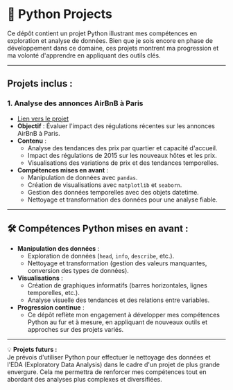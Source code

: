 # 🐍 Python Projects

Ce dépôt contient un projet Python illustrant mes compétences en exploration et analyse de données. Bien que je sois encore en phase de développement dans ce domaine, ces projets montrent ma progression et ma volonté d'apprendre en appliquant des outils clés.

---

## Projets inclus :

### 1. Analyse des annonces AirBnB à Paris
- [Lien vers le projet](https://github.com/Arnaudl44/Python-Projects/blob/main/AirBnB_Listing_Analysis/README.md)
- **Objectif** : Évaluer l'impact des régulations récentes sur les annonces AirBnB à Paris.   
- **Contenu** :
  - Analyse des tendances des prix par quartier et capacité d'accueil.
  - Impact des régulations de 2015 sur les nouveaux hôtes et les prix.
  - Visualisations des variations de prix et des tendances temporelles.
- **Compétences mises en avant** :
  - Manipulation de données avec `pandas`.
  - Création de visualisations avec `matplotlib` et `seaborn`.
  - Gestion des données temporelles avec des objets datetime.
  - Nettoyage et transformation des données pour une analyse fiable.

---

## 🛠 Compétences Python mises en avant :

- **Manipulation des données** :
  - Exploration de données (`head`, `info`, `describe`, etc.).
  - Nettoyage et transformation (gestion des valeurs manquantes, conversion des types de données).
- **Visualisations** :
  - Création de graphiques informatifs (barres horizontales, lignes temporelles, etc.).
  - Analyse visuelle des tendances et des relations entre variables.
- **Progression continue** :
  - Ce dépôt reflète mon engagement à développer mes compétences Python au fur et à mesure, en appliquant de nouveaux outils et approches sur des projets variés.

---

💡 **Projets futurs :**  
Je prévois d'utiliser Python pour effectuer le nettoyage des données et l'EDA (Exploratory Data Analysis) dans le cadre d'un projet de plus grande envergure. Cela me permettra de renforcer mes compétences tout en abordant des analyses plus complexes et diversifiées.


